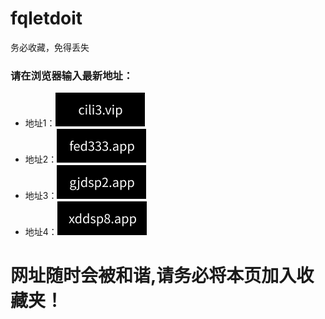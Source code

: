 # fqletdoit
务必收藏，免得丢失   
### 请在浏览器输入最新地址：  

* 地址1：![alt text](https://github.com/jamiehuang999/fqletdoit/blob/main/cilidomain4.png?raw=true) 	
* 地址2：![alt text](https://github.com/jamiehuang999/fqletdoit/blob/main/cilidomain1.png?raw=true)	
* 地址3：![alt text](https://github.com/jamiehuang999/fqletdoit/blob/main/cilidomain2.png?raw=true) 	
* 地址4：![alt text](https://github.com/jamiehuang999/fqletdoit/blob/main/cilidomain3.png?raw=true) 


	
# 网址随时会被和谐,请务必将本页加入收藏夹！
